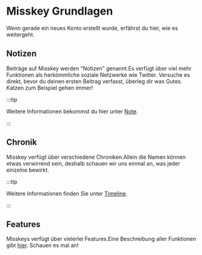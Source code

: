 # Misskey Grundlagen

Wenn gerade ein neues Konto erstellt wurde, erfährst du hier, wie es weitergeht.

## Notizen

Beiträge auf Misskey werden "Notizen" genannt.Es verfügt über viel mehr Funktionen als herkömmliche soziale Netzwerke wie Twitter. Versuche es direkt, bevor du deinen ersten Beitrag verfasst, überleg dir was Gutes. Katzen zum Beispiel gehen immer!

:::tip

Weitere Informationen bekommst du hier unter [Note](/docs/for-users/features/note/).

:::

## Chronik

Misskey verfügt über verschiedene Chroniken.Allein die Namen können etwas verwirrend sein, deshalb schauen wir uns einmal an, was jeder einzelne bewirkt.

:::tip

Weitere Informationen finden Sie unter [Timeline](/docs/for-users/features/timeline/).

:::

## Features

Misskeys verfügt über vielerlei Features.Eine Beschreibung aller Funktionen gibt [hier](/docs/for-users/features/). Schauen es mal an!